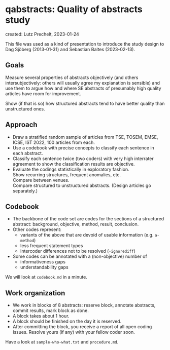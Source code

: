 # qabstracts: Quality of abstracts study

created: Lutz Prechelt, 2023-01-24

This file was used as a kind of presentation to introduce the
study design to Dag Sjöberg (2013-01-31) and Sebastian Baltes (2023-02-13).


## Goals

Measure several properties of abstracts objectively (and others
intersubjectively: others will usually agree my explanation is sensible)
and use them to argue how and where SE abstracts of presumably high quality 
articles have room for improvement.

Show (if that is so) how structured abstracts tend to have better quality
than unstructured ones.



## Approach

- Draw a stratified random sample of articles from TSE, TOSEM, EMSE, ICSE, IST 2022,
  100 articles from each.
- Use a codebook with precise concepts to classify each sentence in each abstract.
- Classify each sentence twice (two coders) with very high interrater agreement
  to show the classification results are objective.
- Evaluate the codings statistically in exploratory fashion.  
  Show recurring structures, frequent anomalies, etc.  
  Compare between venues.  
  Compare structured to unstructured abstracts. (Design articles go separately.)


## Codebook

- The backbone of the code set are codes for the sections of a structured abstract:
  background, objective, method, result, conclusion.
- Other codes represent:
  - variants of the above that are devoid of usable information (e.g. `a-method`)
  - less frequent statement types
  - intercoder differences not to be resolved (`-ignorediff`)
- Some codes can be annotated with a (non-objective) number of 
  - informativeness gaps
  - understandability gaps

We will look at `codebook.md` in a minute.


## Work organization

- We work in blocks of 8 abstracts:
  reserve block, annotate abstracts, commit results, mark block as done.
- A block takes about 1 hour.
- A block should be finished on the day it is reserved.
- After committing the block, you receive a report of all open coding issues.
  Resolve yours (if any) with your fellow coder soon.

Have a look at `sample-who-what.txt` and `procedure.md`.
